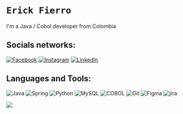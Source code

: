 # `Erick Fierro`
I'm a Java / Cobol developer from Colombia

## Socials networks:
[![Facebook](https://img.shields.io/badge/Facebook-%231877F2.svg?style=for-the-badge&logo=Facebook&logoColor=white)](https://www.facebook.com/erickfierr/)
[![Instagram](https://img.shields.io/badge/Instagram-%23E4405F.svg?style=for-the-badge&logo=Instagram&logoColor=white)](https://www.instagram.com/steven_fierr/) 
[![LinkedIn](https://img.shields.io/badge/LinkedIn-0077B5?style=for-the-badge&logo=linkedin&logoColor=white)](https://linkedin.com/in/erick-stiven-fierro-perdomo)

## Languages and Tools:
![Java](https://img.shields.io/badge/Java-ED8B00?style=for-the-badge&logo=openjdk&logoColor=white) ![Spring](https://img.shields.io/badge/Spring-6DB33F?style=for-the-badge&logo=spring&logoColor=white) ![Python](https://img.shields.io/badge/Python-3776AB?style=for-the-badge&logo=python&logoColor=white) ![MySQL](	https://img.shields.io/badge/MySQL-005C84?style=for-the-badge&logo=mysql&logoColor=white) ![COBOL](https://img.shields.io/badge/cobol-003545.svg?style=for-the-badge&logo=cobol&logoColor=white) ![Git](https://img.shields.io/badge/GIT-E44C30?style=for-the-badge&logo=git&logoColor=white) ![Figma](https://img.shields.io/badge/figma-%23F24E1E.svg?style=for-the-badge&logo=figma&logoColor=white) ![jira](	https://img.shields.io/badge/Jira-0052CC?style=for-the-badge&logo=Jira&logoColor=white)

![](https://quotes-github-readme.vercel.app/api?type=horizontal&theme=radical)
